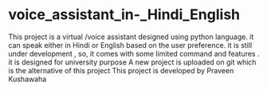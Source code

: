 # voice_assistant_in-_Hindi_English
This project is a virtual /voice assistant designed using python language. it can speak either in Hindi or English based on the user preference. it is still under development , so, it comes with some limited command and features . it is designed for university purpose 
A new project is uploaded on git which is the alternative of this project
This project is developed by Praveen Kushawaha